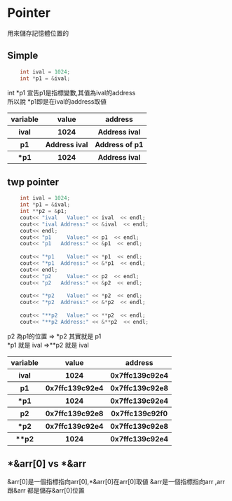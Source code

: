 # Pointer

用來儲存記憶體位置的



## Simple

```c++
    int ival = 1024;
    int *p1 = &ival;
```
int *p1 宣告p1是指標變數,其值為ival的address<br>
所以說 *p1即是在ival的address取値


<table>
    <thead>
        <tr>
            <th>variable</th>
            <th>value</th>
            <th>address</th>
        </tr>
    </thead>
    <tbody>
        <tr>
            <th>ival</th>
            <th>1024</th>
            <th>Address ival</th>
        </tr>
         <tr>
            <th>p1</th>            
            <th>Address ival</th>
            <th>Address of p1</th>
        </tr>
         <tr>
            <th>*p1</th>            
            <th>1024</th>
            <th>Address ival</th>
        </tr>  
    </tbody> 
</table>

## twp pointer
```c++
    int ival = 1024;
    int *p1 = &ival;
    int **p2 = &p1;
    cout<< "ival   Value:" << ival  << endl;
    cout<< "ival Address:" << &ival  << endl;
    cout<< endl;
    cout<< "p1     Value:" << p1  << endl;
    cout<< "p1   Address:" << &p1  << endl;
    
    cout<< "*p1    Value:" << *p1  << endl;
    cout<< "*p1  Address:" << &*p1  << endl;
    cout<< endl;
    cout<< "p2     Value:" << p2  << endl;
    cout<< "p2   Address:" << &p2  << endl;
    
    cout<< "*p2    Value:" << *p2  << endl;
    cout<< "*p2  Address:" << &*p2  << endl;  
    
    cout<< "**p2   Value:" << **p2  << endl;
    cout<< "**p2 Address:" << &**p2  << endl; 
```

p2 為p1的位置 => *p2 其實就是 p1<br>
*p1 就是 ival     =>**p2 就是 ival<br>



<table>
    <thead>
        <tr>
            <th>variable</th>
            <th>value</th>
            <th>address</th>
        </tr>
    </thead>
    <tbody>
        <tr>
            <th>ival</th>
            <th>1024</th>
            <th>0x7ffc139c92e4</th>
        </tr>
         <tr>
            <th>p1</th>            
            <th>0x7ffc139c92e4</th>
            <th>0x7ffc139c92e8</th>
        </tr>
         <tr>
            <th>*p1</th>            
            <th>1024</th>
            <th>0x7ffc139c92e4</th>
        </tr> 
         <tr>
            <th>p2</th>            
            <th>0x7ffc139c92e8</th>
            <th>0x7ffc139c92f0</th>
        </tr>  
         <tr>
            <th>*p2</th>            
            <th>0x7ffc139c92e4</th>
            <th>0x7ffc139c92e8</th>
        </tr>  
         <tr>
            <th>**p2</th>            
            <th>1024</th>
            <th>0x7ffc139c92e4</th>
        </tr>        
    </tbody> 
</table>

## *&arr[0] vs *&arr

&arr[0]是一個指標指向arr[0],*&arr[0]在arr[0]取値
&arr是一個指標指向arr ,arr 跟&arr 都是儲存&arr[0]位置

























